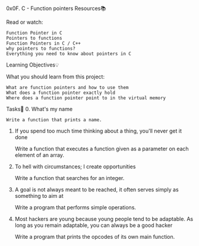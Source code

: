 0x0F. C - Function pointers
Resources📚

Read or watch:

    Function Pointer in C
    Pointers to functions
    Function Pointers in C / C++
    why pointers to functions?
    Everything you need to know about pointers in C

Learning Objectives💡

What you should learn from this project:

    What are function pointers and how to use them
    What does a function pointer exactly hold
    Where does a function pointer point to in the virtual memory

Tasks📝
0. What's my name

    Write a function that prints a name.

1. If you spend too much time thinking about a thing, you'll never get it done

    Write a function that executes a function given as a parameter on each element of an array.

2. To hell with circumstances; I create opportunities

    Write a function that searches for an integer.

3. A goal is not always meant to be reached, it often serves simply as something to aim at

    Write a program that performs simple operations.

4. Most hackers are young because young people tend to be adaptable. As long as you remain adaptable, you can always be a good hacker

    Write a program that prints the opcodes of its own main function.
